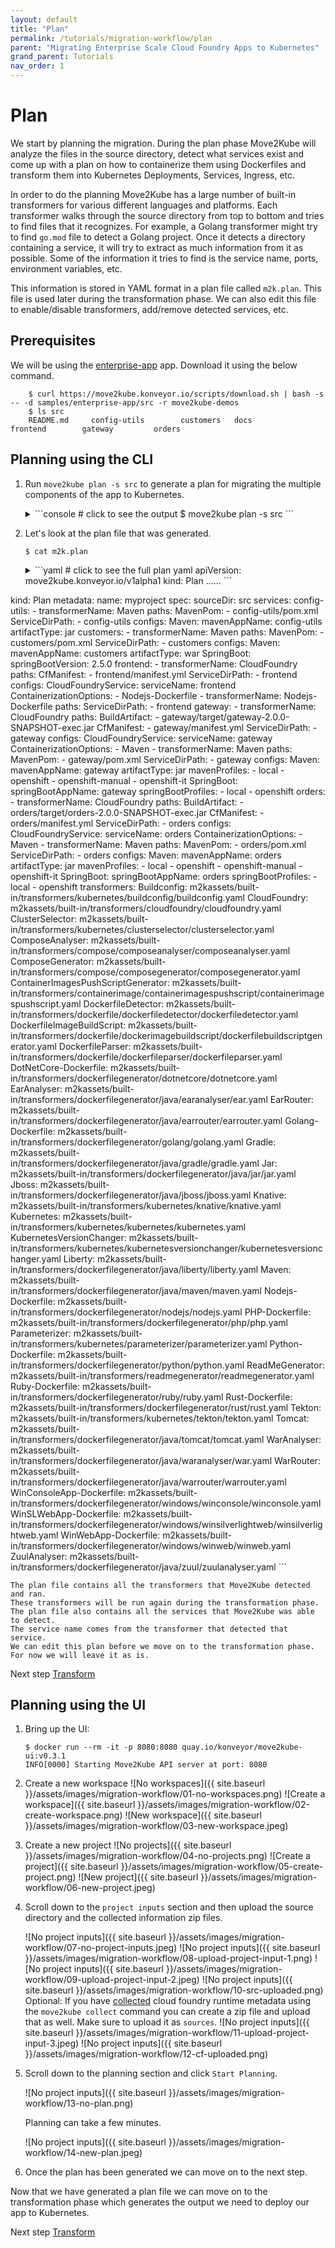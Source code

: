 ```yaml
---
layout: default
title: "Plan"
permalink: /tutorials/migration-workflow/plan
parent: "Migrating Enterprise Scale Cloud Foundry Apps to Kubernetes"
grand_parent: Tutorials
nav_order: 1
---
```


# Plan

We start by planning the migration. During the plan phase Move2Kube will analyze the files in the source directory, detect what services exist and come up with a plan on how to containerize them using Dockerfiles and transform them into Kubernetes Deployments, Services, Ingress, etc.

In order to do the planning Move2Kube has a large number of built-in transformers for various different languages and platforms. Each transformer walks through the source directory from top to bottom and tries to find files that it recognizes. For example, a Golang transformer might try to find `go.mod` file to detect a Golang project. Once it detects a directory containing a service, it will try to extract as much information from it as possible. Some of the information it tries to find is the service name, ports, environment variables, etc.

This information is stored in YAML format in a plan file called `m2k.plan`. This file is used later during the transformation phase. We can also edit this file to enable/disable transformers, add/remove detected services, etc.

## Prerequisites

We will be using the [enterprise-app](https://github.com/konveyor/move2kube-demos/tree/main/samples/enterprise-app) app. Download it using the below command.

  ```console
      $ curl https://move2kube.konveyor.io/scripts/download.sh | bash -s -- -d samples/enterprise-app/src -r move2kube-demos
      $ ls src
      README.md		config-utils		customers	docs			frontend		gateway			orders
  ```

## Planning using the CLI

1. Run `move2kube plan -s src` to generate a plan for migrating the multiple components of the app to Kubernetes.

    <details markdown="block">
    <summary markdown="block">
    ```console
    # click to see the output
    $ move2kube plan -s src
    ```
    </summary>
    ```console
    $ move2kube plan -s src
    INFO[0000] Configuration loading done                   
    INFO[0000] Planning Transformation - Base Directory     
    INFO[0000] [ComposeAnalyser] Planning transformation    
    INFO[0000] [ComposeAnalyser] Done                       
    INFO[0000] [CloudFoundry] Planning transformation       
    INFO[0000] Identified 3 named services and 0 to-be-named services 
    INFO[0000] [CloudFoundry] Done                          
    INFO[0000] [DockerfileDetector] Planning transformation 
    INFO[0000] [DockerfileDetector] Done                    
    INFO[0000] [Base Directory] Identified 3 named services and 0 to-be-named services 
    INFO[0000] Transformation planning - Base Directory done 
    INFO[0000] Planning Transformation - Directory Walk     
    INFO[0000] Identified 1 named services and 0 to-be-named services in config-utils
    INFO[0000] Identified 1 named services and 0 to-be-named services in customers
    INFO[0000] Identified 1 named services and 0 to-be-named services in frontend 
    INFO[0000] Identified 1 named services and 0 to-be-named services in gateway 
    INFO[0000] Identified 1 named services and 0 to-be-named services in orders 
    INFO[0000] Transformation planning - Directory Walk done 
    INFO[0000] [Directory Walk] Identified 5 named services and 0 to-be-named services 
    INFO[0000] [Named Services] Identified 5 named services 
    INFO[0000] No of services identified : 5                
    INFO[0000] Plan can be found at [/Users/user/Desktop/tutorial/m2k.plan]. 
    ```
    </details>

1. Let's look at the plan file that was generated.

    ```console
    $ cat m2k.plan 
    ```

    <details markdown="block">
    <summary markdown="block">
    ```yaml
    # click to see the full plan yaml
    apiVersion: move2kube.konveyor.io/v1alpha1
    kind: Plan
    ......
    ```
    </summary>
    ```yaml
    apiVersion: move2kube.konveyor.io/v1alpha1
kind: Plan
metadata:
  name: myproject
spec:
  sourceDir: src
  services:
    config-utils:
      - transformerName: Maven
        paths:
          MavenPom:
            - config-utils/pom.xml
          ServiceDirPath:
            - config-utils
        configs:
          Maven:
            mavenAppName: config-utils
            artifactType: jar
    customers:
      - transformerName: Maven
        paths:
          MavenPom:
            - customers/pom.xml
          ServiceDirPath:
            - customers
        configs:
          Maven:
            mavenAppName: customers
            artifactType: war
          SpringBoot:
            springBootVersion: 2.5.0
    frontend:
      - transformerName: CloudFoundry
        paths:
          CfManifest:
            - frontend/manifest.yml
          ServiceDirPath:
            - frontend
        configs:
          CloudFoundryService:
            serviceName: frontend
          ContainerizationOptions:
            - Nodejs-Dockerfile
      - transformerName: Nodejs-Dockerfile
        paths:
          ServiceDirPath:
            - frontend
    gateway:
      - transformerName: CloudFoundry
        paths:
          BuildArtifact:
            - gateway/target/gateway-2.0.0-SNAPSHOT-exec.jar
          CfManifest:
            - gateway/manifest.yml
          ServiceDirPath:
            - gateway
        configs:
          CloudFoundryService:
            serviceName: gateway
          ContainerizationOptions:
            - Maven
      - transformerName: Maven
        paths:
          MavenPom:
            - gateway/pom.xml
          ServiceDirPath:
            - gateway
        configs:
          Maven:
            mavenAppName: gateway
            artifactType: jar
            mavenProfiles:
              - local
              - openshift
              - openshift-manual
              - openshift-it
          SpringBoot:
            springBootAppName: gateway
            springBootProfiles:
              - local
              - openshift
    orders:
      - transformerName: CloudFoundry
        paths:
          BuildArtifact:
            - orders/target/orders-2.0.0-SNAPSHOT-exec.jar
          CfManifest:
            - orders/manifest.yml
          ServiceDirPath:
            - orders
        configs:
          CloudFoundryService:
            serviceName: orders
          ContainerizationOptions:
            - Maven
      - transformerName: Maven
        paths:
          MavenPom:
            - orders/pom.xml
          ServiceDirPath:
            - orders
        configs:
          Maven:
            mavenAppName: orders
            artifactType: jar
            mavenProfiles:
              - local
              - openshift
              - openshift-manual
              - openshift-it
          SpringBoot:
            springBootAppName: orders
            springBootProfiles:
              - local
              - openshift
  transformers:
    Buildconfig: m2kassets/built-in/transformers/kubernetes/buildconfig/buildconfig.yaml
    CloudFoundry: m2kassets/built-in/transformers/cloudfoundry/cloudfoundry.yaml
    ClusterSelector: m2kassets/built-in/transformers/kubernetes/clusterselector/clusterselector.yaml
    ComposeAnalyser: m2kassets/built-in/transformers/compose/composeanalyser/composeanalyser.yaml
    ComposeGenerator: m2kassets/built-in/transformers/compose/composegenerator/composegenerator.yaml
    ContainerImagesPushScriptGenerator: m2kassets/built-in/transformers/containerimage/containerimagespushscript/containerimagespushscript.yaml
    DockerfileDetector: m2kassets/built-in/transformers/dockerfile/dockerfiledetector/dockerfiledetector.yaml
    DockerfileImageBuildScript: m2kassets/built-in/transformers/dockerfile/dockerimagebuildscript/dockerfilebuildscriptgenerator.yaml
    DockerfileParser: m2kassets/built-in/transformers/dockerfile/dockerfileparser/dockerfileparser.yaml
    DotNetCore-Dockerfile: m2kassets/built-in/transformers/dockerfilegenerator/dotnetcore/dotnetcore.yaml
    EarAnalyser: m2kassets/built-in/transformers/dockerfilegenerator/java/earanalyser/ear.yaml
    EarRouter: m2kassets/built-in/transformers/dockerfilegenerator/java/earrouter/earrouter.yaml
    Golang-Dockerfile: m2kassets/built-in/transformers/dockerfilegenerator/golang/golang.yaml
    Gradle: m2kassets/built-in/transformers/dockerfilegenerator/java/gradle/gradle.yaml
    Jar: m2kassets/built-in/transformers/dockerfilegenerator/java/jar/jar.yaml
    Jboss: m2kassets/built-in/transformers/dockerfilegenerator/java/jboss/jboss.yaml
    Knative: m2kassets/built-in/transformers/kubernetes/knative/knative.yaml
    Kubernetes: m2kassets/built-in/transformers/kubernetes/kubernetes/kubernetes.yaml
    KubernetesVersionChanger: m2kassets/built-in/transformers/kubernetes/kubernetesversionchanger/kubernetesversionchanger.yaml
    Liberty: m2kassets/built-in/transformers/dockerfilegenerator/java/liberty/liberty.yaml
    Maven: m2kassets/built-in/transformers/dockerfilegenerator/java/maven/maven.yaml
    Nodejs-Dockerfile: m2kassets/built-in/transformers/dockerfilegenerator/nodejs/nodejs.yaml
    PHP-Dockerfile: m2kassets/built-in/transformers/dockerfilegenerator/php/php.yaml
    Parameterizer: m2kassets/built-in/transformers/kubernetes/parameterizer/parameterizer.yaml
    Python-Dockerfile: m2kassets/built-in/transformers/dockerfilegenerator/python/python.yaml
    ReadMeGenerator: m2kassets/built-in/transformers/readmegenerator/readmegenerator.yaml
    Ruby-Dockerfile: m2kassets/built-in/transformers/dockerfilegenerator/ruby/ruby.yaml
    Rust-Dockerfile: m2kassets/built-in/transformers/dockerfilegenerator/rust/rust.yaml
    Tekton: m2kassets/built-in/transformers/kubernetes/tekton/tekton.yaml
    Tomcat: m2kassets/built-in/transformers/dockerfilegenerator/java/tomcat/tomcat.yaml
    WarAnalyser: m2kassets/built-in/transformers/dockerfilegenerator/java/waranalyser/war.yaml
    WarRouter: m2kassets/built-in/transformers/dockerfilegenerator/java/warrouter/warrouter.yaml
    WinConsoleApp-Dockerfile: m2kassets/built-in/transformers/dockerfilegenerator/windows/winconsole/winconsole.yaml
    WinSLWebApp-Dockerfile: m2kassets/built-in/transformers/dockerfilegenerator/windows/winsilverlightweb/winsilverlightweb.yaml
    WinWebApp-Dockerfile: m2kassets/built-in/transformers/dockerfilegenerator/windows/winweb/winweb.yaml
    ZuulAnalyser: m2kassets/built-in/transformers/dockerfilegenerator/java/zuul/zuulanalyser.yaml
    ```
    </details>

    The plan file contains all the transformers that Move2Kube detected and ran.
    These transformers will be run again during the transformation phase.  
    The plan file also contains all the services that Move2Kube was able to detect.
    The service name comes from the transformer that detected that service.
    We can edit this plan before we move on to the transformation phase. For now we will leave it as is.

Next step [Transform](/tutorials/migration-workflow/transform)

## Planning using the UI

1. Bring up the UI:
    ```console
    $ docker run --rm -it -p 8080:8080 quay.io/konveyor/move2kube-ui:v0.3.1
    INFO[0000] Starting Move2Kube API server at port: 8080
    ```

1. Create a new workspace
    ![No workspaces]({{ site.baseurl }}/assets/images/migration-workflow/01-no-workspaces.png)
    ![Create a workspace]({{ site.baseurl }}/assets/images/migration-workflow/02-create-workspace.png)
    ![New workspace]({{ site.baseurl }}/assets/images/migration-workflow/03-new-workspace.jpeg)

1. Create a new project
    ![No projects]({{ site.baseurl }}/assets/images/migration-workflow/04-no-projects.png)
    ![Create a project]({{ site.baseurl }}/assets/images/migration-workflow/05-create-project.png)
    ![New project]({{ site.baseurl }}/assets/images/migration-workflow/06-new-project.jpeg)

1. Scroll down to the `project inputs` section and then upload the source directory and the collected information zip files.

    ![No project inputs]({{ site.baseurl }}/assets/images/migration-workflow/07-no-project-inputs.jpeg)
    ![No project inputs]({{ site.baseurl }}/assets/images/migration-workflow/08-upload-project-input-1.png)
    ![No project inputs]({{ site.baseurl }}/assets/images/migration-workflow/09-upload-project-input-2.jpeg)
    ![No project inputs]({{ site.baseurl }}/assets/images/migration-workflow/10-src-uploaded.png)
    Optional: If you have [collected](/tutorials/migration-workflow/collect) cloud foundry runtime metadata using the `move2kube collect` command you can create a zip file and upload that as well. Make sure to upload it as `sources`.
    ![No project inputs]({{ site.baseurl }}/assets/images/migration-workflow/11-upload-project-input-3.jpeg)
    ![No project inputs]({{ site.baseurl }}/assets/images/migration-workflow/12-cf-uploaded.png)

1. Scroll down to the planning section and click `Start Planning`.

    ![No project inputs]({{ site.baseurl }}/assets/images/migration-workflow/13-no-plan.png)

    Planning can take a few minutes.

    ![No project inputs]({{ site.baseurl }}/assets/images/migration-workflow/14-new-plan.jpeg)

1.  Once the plan has been generated we can move on to the next step.

Now that we have generated a plan file we can move on to the transformation phase which generates the output we need to deploy our app to Kubernetes.

Next step [Transform](/tutorials/migration-workflow/transform)
